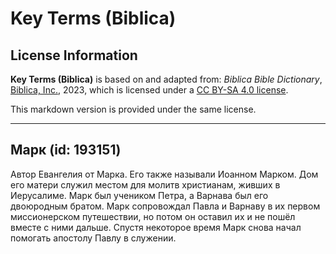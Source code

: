 # Key Terms (Biblica)

## License Information

**Key Terms (Biblica)** is based on and adapted from: _Biblica Bible Dictionary_, [Biblica, Inc.](https://www.biblica.com/), 2023, which is licensed under a [CC BY-SA 4.0 license](https://creativecommons.org/licenses/by-sa/4.0/legalcode.en).

This markdown version is provided under the same license.



--------------------------------

## Марк (id: 193151)

Автор Евангелия от Марка. Его также называли Иоанном Марком. Дом его матери служил местом для молитв христианам, живших в Иерусалиме. Марк был учеником Петра, а Варнава был его двоюродным братом. Марк сопровождал Павла и Варнаву в их первом миссионерском путешествии, но потом он оставил их и не пошёл вместе с ними дальше. Спустя некоторое время Марк снова начал помогать апостолу Павлу в служении. 


